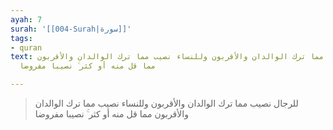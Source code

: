 ```yaml
---
ayah: 7
surah: '[[004-Surah|سورة]]'
tags:
- quran
text: للرجال نصيب مما ترك الوالدان والأقربون وللنساء نصيب مما ترك الوالدان والأقربون
  مما قل منه أو كثر ۚ نصيبا مفروضا

---
```

> للرجال نصيب مما ترك الوالدان والأقربون وللنساء نصيب مما ترك الوالدان والأقربون مما قل منه أو كثر ۚ نصيبا مفروضا

